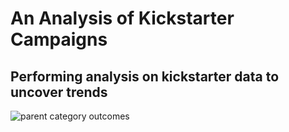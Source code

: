 # An Analysis of Kickstarter Campaigns
## Performing analysis on kickstarter data to uncover trends
![parent category outcomes](path/to/parent_category_outcomes.png)
